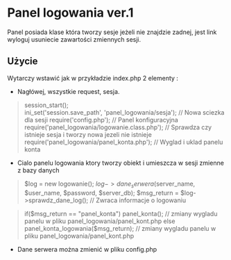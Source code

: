 # Panel logowania ver.1


Panel posiada klase która tworzy sesje jeżeli nie znajdzie zadnej, jest link wyloguj usuniecie zawartości zmiennych sesji.

## Użycie

Wytarczy wstawić jak w przykładzie index.php 2 elementy :

* Nagłówej, wszystkie request, sesja.


> session_start();  
> ini_set('session.save_path', 'panel_logowania/sesja');     // Nowa sciezka dla sesji
> require('config.php');                               // Panel konfiguracyjna
> require('panel_logowania/logowanie.class.php');      // Sprawdza czy istnieje sesja i tworzy nowa jezeli nie istnieje
> require('panel_logowania/panel_konta.php');          // Wyglad i uklad panelu konta

* Cialo panelu logowania ktory tworzy obiekt i umieszcza w sesji zmienne z bazy danych

> $log = new logowanie();
> $log->dane_serwera($server_name, $user_name, $password, $server_db);
> $msg_return = $log->sprawdz_dane_log();  // Zwraca informacje o logowaniu

> if($msg_return == "panel_konta")
> 	 panel_konta();                      // zmiany wygladu panelu w pliku panel_logowania/panel_kont.php
> else
> 	 panel_konta_logowania($msg_return); // zmiany wygladu panelu w pliku panel_logowania/panel_kont.php


* Dane serwera można zmienić w pliku config.php
